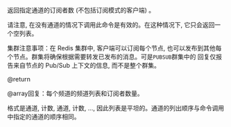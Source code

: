 返回指定通道的订阅者数 (不包括订阅模式的客户端) 。

请注意, 在没有通道的情况下调用此命令是有效的。在这种情况下, 它只会返回一个空列表。

集群注意事项：在 Redis 集群中, 客户端可以订阅每个节点, 也可以发布到其他每个节点。群集将确保根据需要转发已发布的消息。可是`PUBSUB`群集中的 回复仅报告来自节点的 Pub/Sub 上下文的信息, 而不是整个群集。

@return

@array回复：每个频道的频道列表和订阅者数量。

格式是通道, 计数, 通道, 计数, ..., 因此列表是平坦的。通道的列出顺序与命令调用中指定的通道的顺序相同。
